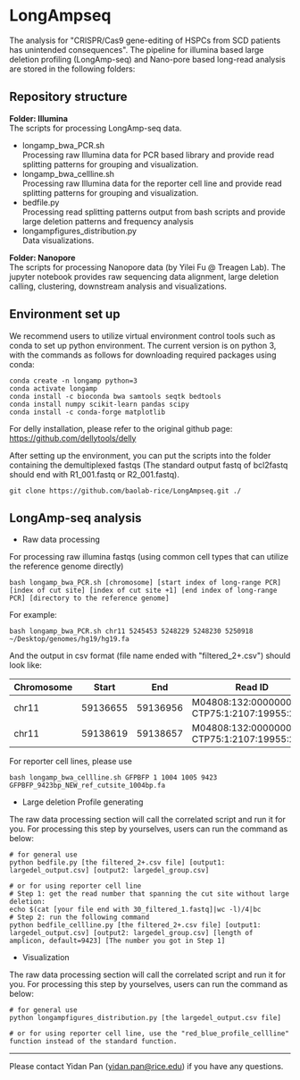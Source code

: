 # LongAmpseq
The analysis for "CRISPR/Cas9 gene-editing of HSPCs from SCD patients has unintended consequences". 
The pipeline for illumina based large deletion profiling (LongAmp-seq) and Nano-pore based long-read analysis are stored in the following folders:  

## Repository structure
**Folder: Illumina**  
The scripts for processing LongAmp-seq data.  
+ longamp_bwa_PCR.sh  
Processing raw Illumina data for PCR based library and provide read splitting patterns for grouping and visualization.
+ longamp_bwa_cellline.sh  
Processing raw Illumina data for the reporter cell line and provide read splitting patterns for grouping and visualization.
+ bedfile.py  
Processing read splitting patterns output from bash scripts and provide large deletion patterns and frequency analysis  
+ longampfigures_distribution.py  
Data visualizations.  
  
**Folder: Nanopore**    
The scripts for processing Nanopore data (by Yilei Fu @ Treagen Lab).
The jupyter notebook provides raw sequencing data alignment, large deletion calling, clustering, downstream analysis 
and visualizations.

## Environment set up
We recommend users to utilize virtual environment control tools such as conda to set up python environment.
The current version is on python 3, with the commands as follows for downloading required packages using conda:  
```
conda create -n longamp python=3
conda activate longamp
conda install -c bioconda bwa samtools seqtk bedtools
conda install numpy scikit-learn pandas scipy
conda install -c conda-forge matplotlib
```  

For delly installation, please refer to the original github page: https://github.com/dellytools/delly

After setting up the environment, you can put the scripts into the folder containing the demultiplexed fastqs 
(The standard output fastq of bcl2fastq should end with R1_001.fastq or R2_001.fastq).  

```
git clone https://github.com/baolab-rice/LongAmpseq.git ./
``` 

## LongAmp-seq analysis
+ Raw data processing  
 
For processing raw illumina fastqs (using common cell types that can utilize the reference genome directly)
```
bash longamp_bwa_PCR.sh [chromosome] [start index of long-range PCR] [index of cut site] [index of cut site +1] [end index of long-range PCR] [directory to the reference genome]
```
For example:
```
bash longamp_bwa_PCR.sh chr11 5245453 5248229 5248230 5250918 ~/Desktop/genomes/hg19/hg19.fa
```
And the output in csv format (file name ended with "filtered_2+.csv") should look like:

| Chromosome | Start    | End      | Read ID                                      | Score | Strand |
|------------|----------|----------|----------------------------------------------|-------|--------|
| chr11      | 59136655 | 59136956 | M04808:132:000000000-CTP75:1:2107:19955:2557 | 60    | -      |
| chr11      | 59138619 | 59138657 | M04808:132:000000000-CTP75:1:2107:19955:2557 | 60    | -      |

For reporter cell lines, please use 
```
bash longamp_bwa_cellline.sh GFPBFP 1 1004 1005 9423 GFPBFP_9423bp_NEW_ref_cutsite_1004bp.fa
```

+ Large deletion Profile generating  

The raw data processing section will call the correlated script and run it for you. 
For processing this step by yourselves, users can run the command as below:
```
# for general use
python bedfile.py [the filtered_2+.csv file] [output1: largedel_output.csv] [output2: largedel_group.csv]

# or for using reporter cell line
# Step 1: get the read number that spanning the cut site without large deletion:
echo $(cat [your file end with 30_filtered_1.fastq]|wc -l)/4|bc
# Step 2: run the following command
python bedfile_cellline.py [the filtered_2+.csv file] [output1: largedel_output.csv] [output2: largedel_group.csv] [length of amplicon, default=9423] [The number you got in Step 1]
```

+ Visualization  

The raw data processing section will call the correlated script and run it for you. 
For processing this step by yourselves, users can run the command as below:
```
# for general use
python longampfigures_distribution.py [the largedel_output.csv file] 

# or for using reporter cell line, use the "red_blue_profile_cellline" function instead of the standard function.
```

---------------------------------------

Please contact Yidan Pan (yidan.pan@rice.edu) if you have any questions.